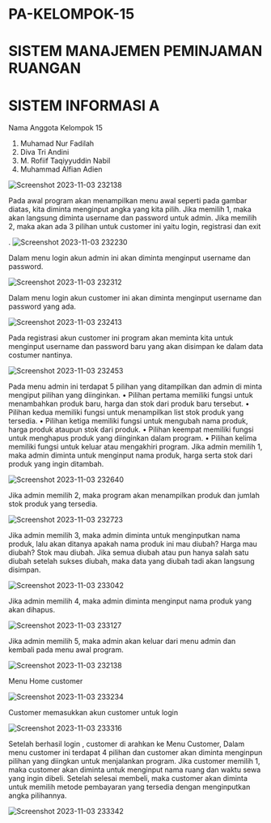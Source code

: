 # PA-KELOMPOK-15
# SISTEM MANAJEMEN PEMINJAMAN RUANGAN
# SISTEM INFORMASI A
Nama Anggota Kelompok 15
1. Muhamad Nur Fadilah
2. Diva Tri Andini
3. M. Rofiif Taqiyyuddin Nabil
4. Muhammad Alfian Adien 

![Screenshot 2023-11-03 232138](https://github.com/muhamadnurfadilah/muhamadnurfadilah/assets/144762120/96a2a8a7-09bb-43db-b0cd-dfc276b6d6b1)

Pada awal program akan menampilkan menu awal seperti pada gambar
diatas, kita diminta menginput angka yang kita pilih. Jika memilih 1,
maka akan langsung diminta username dan password untuk admin. Jika
memilih 2, maka akan ada 3 pilihan untuk customer ini yaitu login,
registrasi dan exit

. ![Screenshot 2023-11-03 232230](https://github.com/muhamadnurfadilah/muhamadnurfadilah/assets/144762120/829d69b3-8fa7-4b8a-86e2-2e1b5a1acf82)

Dalam menu login akun admin ini akan diminta menginput username dan password.

![Screenshot 2023-11-03 232312](https://github.com/muhamadnurfadilah/muhamadnurfadilah/assets/144762120/99d8c762-2693-4799-9ef4-fdf04ccd0930)

Dalam menu login akun customer ini akan diminta menginput username dan password yang ada.

![Screenshot 2023-11-03 232413](https://github.com/muhamadnurfadilah/muhamadnurfadilah/assets/144762120/47adc083-145d-4044-8fb7-e69129c6e80e)

Pada registrasi akun customer ini program akan meminta kita untuk menginput username dan password baru yang akan disimpan ke dalam data costumer nantinya.

![Screenshot 2023-11-03 232453](https://github.com/muhamadnurfadilah/muhamadnurfadilah/assets/144762120/0016adae-9f87-44ae-b09a-689289460d5b)

Pada menu admin ini terdapat 5 pilihan yang ditampilkan dan admin di minta mengiput pilihan yang diinginkan.
• Pilihan pertama memiliki fungsi untuk menambahkan produk baru, harga dan stok dari produk baru tersebut.
• Pilihan kedua memiliki fungsi untuk menampilkan list stok produk yang tersedia.
• Pilihan ketiga memiliki fungsi untuk mengubah nama produk, harga produk ataupun stok dari produk.
• Pilihan keempat memiliki fungsi untuk menghapus produk yang diinginkan dalam program.
• Pilihan kelima memiliki fungsi untuk keluar atau mengakhiri program.
Jika admin memilih 1, maka admin diminta untuk menginput nama produk, harga serta stok dari produk yang ingin ditambah.

![Screenshot 2023-11-03 232640](https://github.com/muhamadnurfadilah/muhamadnurfadilah/assets/144762120/5e47a8f2-8c46-4c38-b7a7-70b80bebc30d)

Jika admin memilih 2, maka program akan menampilkan produk dan jumlah stok produk yang tersedia.

![Screenshot 2023-11-03 232723](https://github.com/muhamadnurfadilah/muhamadnurfadilah/assets/144762120/0564bc1e-e72e-4e44-8c37-3c9e3c6f794c)

Jika admin memilih 3, maka admin diminta untuk menginputkan nama produk, lalu akan ditanya apakah nama produk ini mau diubah? Harga mau diubah? Stok mau diubah. Jika semua diubah atau pun hanya salah satu diubah setelah sukses diubah, maka data yang diubah tadi akan langsung disimpan.

![Screenshot 2023-11-03 233042](https://github.com/muhamadnurfadilah/muhamadnurfadilah/assets/144762120/57fd377c-1ba7-4297-9fe4-6abf9060cd16)

Jika admin memilih 4, maka admin diminta menginput nama produk yang akan dihapus.

![Screenshot 2023-11-03 233127](https://github.com/muhamadnurfadilah/muhamadnurfadilah/assets/144762120/6dff77ce-c093-45c0-89f9-0a4ec129c17b)

Jika admin memilih 5, maka admin akan keluar dari menu admin dan kembali pada menu awal program.

![Screenshot 2023-11-03 232138](https://github.com/muhamadnurfadilah/muhamadnurfadilah/assets/144762120/52c5df1a-ba14-4da7-af9b-b1e89c428b47)

Menu Home customer

![Screenshot 2023-11-03 233234](https://github.com/muhamadnurfadilah/muhamadnurfadilah/assets/144762120/e4ce4b55-a8ae-482a-9e8f-afa6446e809f)

Customer memasukkan akun customer untuk login

![Screenshot 2023-11-03 233316](https://github.com/muhamadnurfadilah/muhamadnurfadilah/assets/144762120/dba1e673-d4b9-4121-9b4a-a927dd34b5b0)

Setelah berhasil login , customer di arahkan ke Menu Customer, Dalam menu customer ini terdapat 4 pilihan dan customer akan diminta menginpun pilihan yang diingkan untuk menjalankan program.
Jika customer memilih 1, maka customer akan diminta untuk menginput nama ruang dan waktu sewa yang ingin dibeli. Setelah selesai membeli, maka customer akan diminta untuk memilih metode pembayaran yang tersedia dengan menginputkan angka pilihannya.

![Screenshot 2023-11-03 233342](https://github.com/muhamadnurfadilah/muhamadnurfadilah/assets/144762120/96fcb391-88b6-41de-9be6-6986413b6275)
